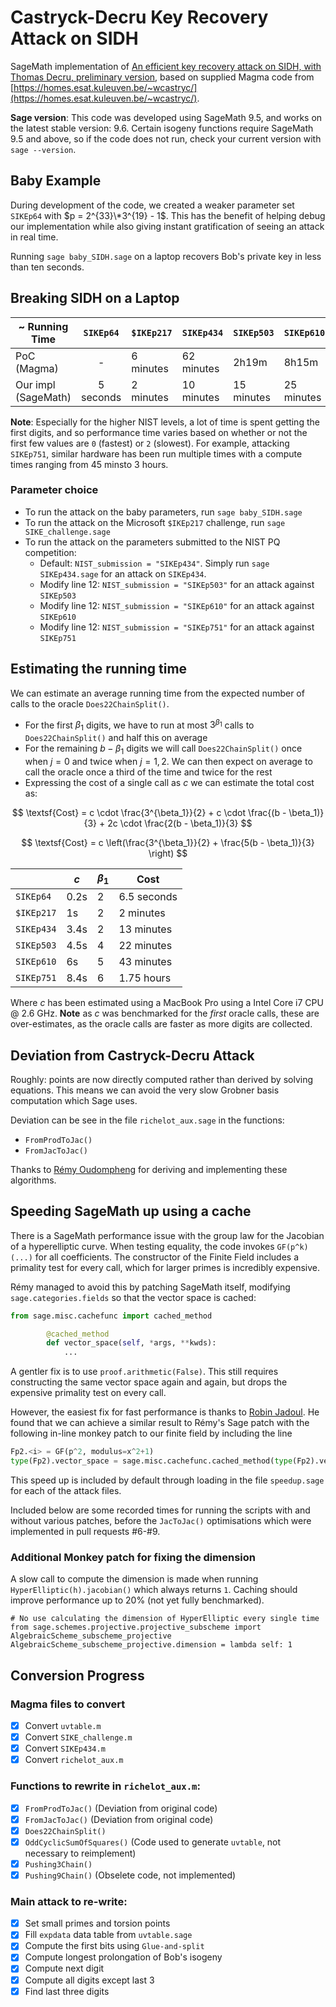 # Castryck-Decru Key Recovery Attack on SIDH

SageMath implementation of [An efficient key recovery attack on SIDH, with Thomas Decru, preliminary version](https://eprint.iacr.org/2022/975.pdf), based on supplied Magma code from [https://homes.esat.kuleuven.be/~wcastryc/](https://homes.esat.kuleuven.be/~wcastryc/).

**Sage version**: This code was developed using SageMath 9.5, and works on the latest stable version: 9.6. Certain isogeny functions require SageMath 9.5 and above, so if the code does not run, check your current version with `sage --version`.

## Baby Example

During development of the code, we created a weaker parameter set `SIKEp64` with $p = 2^{33}\*3^{19} - 1$. This has the benefit of helping debug our implementation while also giving instant gratification of seeing an attack in real time.

Running `sage baby_SIDH.sage` on a laptop recovers Bob's private key in less than ten seconds.

## Breaking SIDH on a Laptop

| ~ Running Time                | `SIKEp64`  | `$IKEp217` | `SIKEp434` | `SIKEp503` | `SIKEp610` | `SIKEp751`   |
|-------------------------------|:----------:|------------|------------|------------|------------|--------------|
| PoC (Magma)                   |   -        | 6 minutes  | 62 minutes | 2h19m      | 8h15m      | 20h37m       |
| Our impl (SageMath)           | 5 seconds  | 2 minutes  | 10 minutes | 15 minutes | 25 minutes | 1-2 hours    |

**Note**: Especially for the higher NIST levels, a lot of time is spent getting the first digits, and so performance time varies based on whether or not the first few values are `0` (fastest) or `2` (slowest). For example, attacking `SIKEp751`, similar hardware has been run multiple times with a compute times ranging from 45 minsto 3 hours. 

### Parameter choice

* To run the attack on the baby parameters, run `sage baby_SIDH.sage`
* To run the attack on the Microsoft `$IKEp217` challenge, run `sage SIKE_challenge.sage`
* To run the attack on the parameters submitted to the NIST PQ competition:
    * Default: `NIST_submission = "SIKEp434"`. Simply run `sage SIKEp434.sage` for an attack on `SIKEp434`.
    * Modify line 12: `NIST_submission = "SIKEp503"` for an attack against `SIKEp503`
    * Modify line 12: `NIST_submission = "SIKEp610"` for an attack against `SIKEp610`
    * Modify line 12: `NIST_submission = "SIKEp751"` for an attack against `SIKEp751`

## Estimating the running time

We can estimate an average running time from the expected number of calls to the oracle `Does22ChainSplit()`. 

* For the first $\beta_1$ digits, we have to run at most $3^{\beta_1}$ calls to `Does22ChainSplit()` and half this on average
* For the remaining $b - \beta_1$ digits we will call `Does22ChainSplit()` once when $j = 0$ and twice when $j = 1,2$. We can then expect on average to call the oracle once a third of the time and twice for the rest
* Expressing the cost of a single call as $c$ we can estimate the total cost as:

$$
\textsf{Cost} = c \cdot \frac{3^{\beta_1}}{2} + c \cdot \frac{(b - \beta_1)}{3} + 2c \cdot \frac{2(b - \beta_1)}{3}
$$

$$
\textsf{Cost} = c \left(\frac{3^{\beta_1}}{2} + \frac{5(b - \beta_1)}{3} \right)
$$

|             | $c$   | $\beta_1$ | Cost        |
|-------------|-------|-----------|-------------|
| `SIKEp64`   | 0.2s  | 2         | 6.5 seconds |
| `$IKEp217`  | 1s    | 2         | 2 minutes   |
| `SIKEp434`  | 3.4s  | 2         | 13 minutes  |
| `SIKEp503`  | 4.5s  | 4         | 22 minutes  |
| `SIKEp610`  | 6s    | 5         | 43 minutes  |
| `SIKEp751`  | 8.4s  | 6         | 1.75 hours  |

Where $c$ has been estimated using a MacBook Pro using a Intel Core i7 CPU @ 2.6 GHz. **Note** as $c$ was benchmarked for the *first* oracle calls, these are over-estimates, as the oracle calls are faster as more digits are collected.


## Deviation from Castryck-Decru Attack

Roughly: points are now directly computed rather than derived by solving equations. This means we can avoid the very slow Grobner basis computation which Sage uses.

Deviation can be see in the file `richelot_aux.sage` in the functions: 

* `FromProdToJac()`
* `FromJacToJac()`

Thanks to [Rémy Oudompheng](https://twitter.com/oudomphe) for deriving and implementing these algorithms.

## Speeding SageMath up using a cache

There is a SageMath performance issue with the group law for the Jacobian of a hyperelliptic curve. When testing equality, the code invokes `GF(p^k)(...)` for all coefficients. The constructor of the Finite Field includes a primality test for every call, which for larger primes is incredibly expensive.

Rémy managed to avoid this by patching SageMath itself, modifying `sage.categories.fields` so that the vector space is cached:

```py
from sage.misc.cachefunc import cached_method

        @cached_method
        def vector_space(self, *args, **kwds):
            ...
```

A gentler fix is to use `proof.arithmetic(False)`. This still requires constructing the same vector space again and again, but drops the expensive primality test on every call.

However, the easiest fix for fast performance is thanks to [Robin Jadoul](https://ur4ndom.dev). He found that we can achieve a similar result to Rémy's Sage patch with the following in-line monkey patch to our finite field by including the line

```py
Fp2.<i> = GF(p^2, modulus=x^2+1)
type(Fp2).vector_space = sage.misc.cachefunc.cached_method(type(Fp2).vector_space)
```

This speed up is included by default through loading in the file `speedup.sage` for each of the attack files.

Included below are some recorded times for running the scripts with and without various patches, before the `JacToJac()` optimisations which were implemented in pull requests #6-#9. 

### Additional Monkey patch for fixing the dimension

A slow call to compute the dimension is made when running `HyperElliptic(h).jacobian()` which always returns `1`. Caching should improve performance up to 20% (not yet fully benchmarked).

```
# No use calculating the dimension of HyperElliptic every single time
from sage.schemes.projective.projective_subscheme import AlgebraicScheme_subscheme_projective
AlgebraicScheme_subscheme_projective.dimension = lambda self: 1
```

## Conversion Progress

### Magma files to convert

- [x] Convert `uvtable.m`
- [x] Convert `SIKE_challenge.m`
- [x] Convert `SIKEp434.m`
- [x] Convert `richelot_aux.m`

### Functions to rewrite in `richelot_aux.m`:

- [x] `FromProdToJac()` (Deviation from original code) 
- [x] `FromJacToJac()` (Deviation from original code)
- [x] `Does22ChainSplit()`
- [x] `OddCyclicSumOfSquares()` (Code used to generate `uvtable`, not necessary to reimplement)
- [x] `Pushing3Chain()`
- [x] `Pushing9Chain()` (Obselete code, not implemented)

### Main attack to re-write:

- [x] Set small primes and torsion points
- [x] Fill `expdata` data table from `uvtable.sage`
- [x] Compute the first bits using `Glue-and-split`
- [x] Compute longest prolongation of Bob's isogeny
- [x] Compute next digit
- [x] Compute all digits except last 3
- [x] Find last three digits
